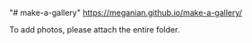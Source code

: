 "# make-a-gallery" 
 https://meganian.github.io/make-a-gallery/
 
 To add photos, please attach the entire folder.
